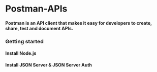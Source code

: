 # Postman-APIs
#### Postman is an API client that makes it easy for developers to create, share, test and document APIs.

### Getting started
#### Install Node.js
#### Install JSON Server & JSON Server Auth
